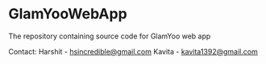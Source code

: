 # GlamYooWebApp
The repository containing source code for GlamYoo web app

Contact:
Harshit - hsincredible@gmail.com
Kavita - kavita1392@gmail.com
